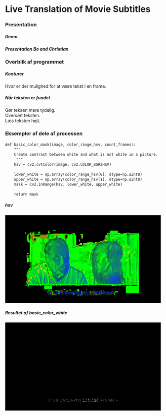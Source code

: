 # Live Translation of Movie Subtitles
### Presentation

##### Demo

##### Presentation Bo and Christian

### Overblik af programmet
##### Konturer
Hvor er der mulighed for at være tekst i en frame.  

##### Når teksten er fundet
Gør teksen mere tydelig.  
Oversæt teksten.  
Læs teksten højt.  

### Eksempler af dele af processen
```
def basic_color_mask(image, color_range_hsv, count_frames):
    """ 
    Create contrast between white and what is not white in a picture.
     """
    hsv = cv2.cvtColor(image, cv2.COLOR_BGR2HSV)
    
    lower_white = np.array(color_range_hsv[0], dtype=np.uint8)
    upper_white = np.array(color_range_hsv[1], dtype=np.uint8)
    mask = cv2.inRange(hsv, lower_white, upper_white)

    return mask
 ```   
  ##### hsv
  ![alt text](https://github.com/Weiqifan1/PyProjectImpossibleCollege/blob/presentation/data/output/frames/01basic_color_mask_COLOR_BGR2HSV/600basic_color_mask_COLOR_BGR2HSV.png)  
  
 ##### Resultet af basic_color_white
 ![alt text](https://github.com/Weiqifan1/PyProjectImpossibleCollege/blob/presentation/data/output/frames/01c_basic_color_mask_after_inRange/600basic_color_mask_after_inRange.png)   
 
 
